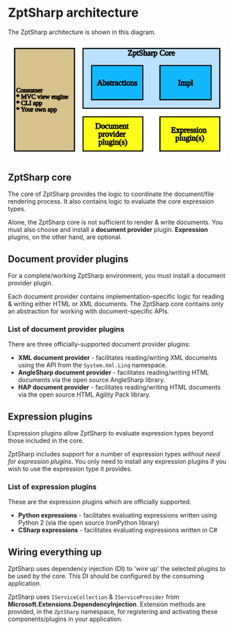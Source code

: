 # ZptSharp architecture
The ZptSharp architecture is shown in this diagram.

![Architecture diagram](../images/ZptSharpArchitecture.svg)

## ZptSharp core
The core of ZptSharp provides the logic to coordinate the document/file rendering process. It also contains logic to evaluate the core expression types.

Alone, the ZptSharp core is not sufficient to render & write documents. You must also choose and install a **document provider** plugin. **Expression** plugins, on the other hand, are optional. 

## Document provider plugins
For a complete/working ZptSharp environment, you must install a document provider plugin.

Each document provider contains implementation-specific logic for reading & writing either HTML or XML documents. The ZptSharp core contains only an abstraction for working with document-specific APIs.

### List of document provider plugins
There are three officially-supported document provider plugins:

* **XML document provider** - facilitates reading/writing XML documents using the API from the `System.Xml.Linq` namespace.
* **AngleSharp document provider** - facilitates reading/writing HTML documents via the open source AngleSharp library.
* **HAP document provider** - facilitates reading/writing HTML documents via the open source HTML Agility Pack library.

## Expression plugins
Expression plugins allow ZptSharp to evaluate expression types beyond those included in the core.

ZptSharp includes support for a number of expression types *without need for expression plugins*. You only need to install any expression plugins if you wish to use the expression type it provides.

### List of expression plugins
These are the expression plugins which are officially supported.

* **Python expressions** - facilitates evaluating expressions written using Python 2 (via the open source IronPython library)
* **CSharp expressions** - facilitates evaluating expressions written in C#

## Wiring everything up
ZptSharp uses dependency injection (DI) to 'wire up' the selected plugins to be used by the core. This DI should be configured by the consuming application.

ZptSharp uses `IServiceCollection` & `IServiceProvider` from **Microsoft.Extensions.DependencyInjection**. Extension methods are provided, in the `ZptSharp` namespace, for registering and activating these components/plugins in your application.